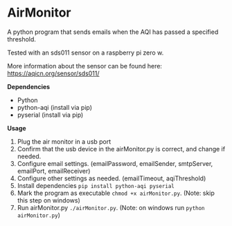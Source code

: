 # AirMonitor
A python program that sends emails when the AQI has passed a specified threshold.

Tested with an sds011 sensor on a raspberry pi zero w.

More information about the sensor can be found here: https://aqicn.org/sensor/sds011/

**Dependencies**
- Python
- python-aqi (install via pip)
- pyserial (install via pip)

**Usage**
1. Plug the air monitor in a usb port
2. Confirm that the usb device in the airMonitor.py is correct, and change if needed.
3. Configure email settings. (emailPassword, emailSender, smtpServer, emailPort, emailReceiver)
4. Configure other settings as needed. (emailTimeout, aqiThreshold)
5. Install dependencies `pip install python-aqi pyserial`
6. Mark the program as executable `chmod +x airMonitor.py`. (Note: skip this step on windows)
7. Run airMonitor.py `./airMonitor.py`. (Note: on windows run `python airMonitor.py`)

